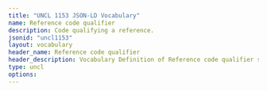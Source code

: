 ```yaml
---
title: "UNCL 1153 JSON-LD Vocabulary"
name: Reference code qualifier
description: Code qualifying a reference.
jsonid: "uncl1153"
layout: vocabulary
header_name: Reference code qualifier
header_description: Vocabulary Definition of Reference code qualifier semantics in HTML format. JSON-LD format is available at [uncl1153.jsonld](/vocabulary/uncl1153.jsonld)
type: uncl
options:
---
```

